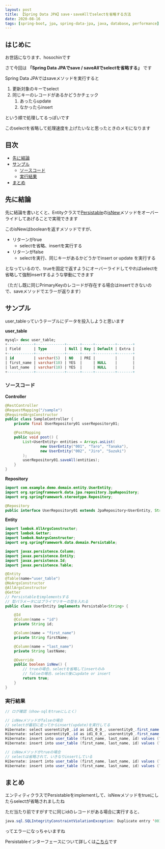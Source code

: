 ```yaml
---
layout: post
title: 【Spring Data JPA】save・saveAllでselectを省略する方法
date: 2020-08-16
tags: [spring-boot, jpa, spring-data-jpa, java, database, performance]
---
```


## はじめに

お世話になります、hosochinです

さて今回は
**「Spring Data JPAでsave / saveAllでselectを省略する」**
です

Spring Data JPAではsaveメソッドを実行すると

1. 更新対象のキーでselect
2. 同じキーのレコードがあるかどうかチェック
   1. あったらupdate
   2. なかったらinsert

という順で処理してるっぽいです

このselectを省略して処理速度を上げたいなと思ったときのメモになります

## 目次

- [先に結論](#先に結論)
- [サンプル](#サンプル)
  - [ソースコード](#ソースコード)
  - [実行結果](#実行結果)
- [まとめ](#まとめ)

## 先に結論

先に結論を書いとくと、Entityクラスで[Persistable<ID>](https://spring.pleiades.io/spring-data/commons/docs/current/api/org/springframework/data/domain/Persistable.html)の[isNew](https://spring.pleiades.io/spring-data/commons/docs/current/api/org/springframework/data/domain/Persistable.html#isNew--)メソッドをオーバーライドしてあげることで実現できます

このisNewはbooleanを返すメソッドですが、

- リターンがtrue
  - selectを省略、insertを実行する
- リターンがfalse
  - selectを実行、同じキーがあるかどうかでinsert or update を実行する

となっているので、trueを固定で返すようにオーバーライドしてやればselectを省略して強制insertするような挙動にできます

（ただし既に同じPrimaryKeyのレコードが存在する場合はinsertできないので、saveメソッドでエラーが返ります）

## サンプル

user_tableっていうテーブルにデータを投入しようと思います

**user_table**

```sql
mysql> desc user_table;
+------------+-------------+------+-----+---------+-------+
| Field      | Type        | Null | Key | Default | Extra |
+------------+-------------+------+-----+---------+-------+
| id         | varchar(5)  | NO   | PRI |         |       |
| first_name | varchar(10) | YES  |     | NULL    |       |
| last_name  | varchar(10) | YES  |     | NULL    |       |
+------------+-------------+------+-----+---------+-------+
```

### ソースコード

**Controller**

```java
@RestController
@RequestMapping("/sample")
@RequiredArgsConstructor
public class SampleController {
    private final UserRepository01 userRepository01;

    @PostMapping
    public void post() {
        List<UserEntity> entities = Arrays.asList(
                new UserEntity("001", "Taro", "Tanaka"),
                new UserEntity("002", "Jiro", "Suzuki")
        );
        userRepository01.saveAll(entities);
    }
}
```

**Repository**

```java
import com.example.demo.domain.entity.UserEntity;
import org.springframework.data.jpa.repository.JpaRepository;
import org.springframework.stereotype.Repository;

@Repository
public interface UserRepository01 extends JpaRepository<UserEntity, String> {}
```

**Entity**

```java
import lombok.AllArgsConstructor;
import lombok.Getter;
import lombok.NoArgsConstructor;
import org.springframework.data.domain.Persistable;

import javax.persistence.Column;
import javax.persistence.Entity;
import javax.persistence.Id;
import javax.persistence.Table;

@Entity
@Table(name="user_table")
@NoArgsConstructor
@AllArgsConstructor
@Getter
// Persistableをimplementsする
// 型パラメータにはプライマリキーの型を入れる
public class UserEntity implements Persistable<String> {

    @Id
    @Column(name = "id")
    private String id;

    @Column(name = "first_name")
    private String firstName;

    @Column(name = "last_name")
    private String lastName;

    @Override
    public boolean isNew() {
        // trueの場合、selectを省略してinsertのみ
        // falseの場合、select後にupdate or insert
        return true;
    }
}
```

### 実行結果

```java
// ログ確認（show-sqlをtrueにしとく）

// isNewメソッドがfalseの場合
// selectが最初に走ってからinsert(update)を実行してる
Hibernate: select userentity0_.id as id1_0_0_, userentity0_.first_name as first_na2_0_0_, userentity0_.last_name as last_nam3_0_0_ from user_table userentity0_ where userentity0_.id=?
Hibernate: select userentity0_.id as id1_0_0_, userentity0_.first_name as first_na2_0_0_, userentity0_.last_name as last_nam3_0_0_ from user_table userentity0_ where userentity0_.id=?
Hibernate: insert into user_table (first_name, last_name, id) values (?, ?, ?)
Hibernate: insert into user_table (first_name, last_name, id) values (?, ?, ?)

// isNewメソッドがtrueの場合
// selectは省略されて、いきなりinsertしている
Hibernate: insert into user_table (first_name, last_name, id) values (?, ?, ?)
Hibernate: insert into user_table (first_name, last_name, id) values (?, ?, ?)
```

## まとめ

エンティティクラスでPersistableをimplementして、isNewメソッドをtrueにしたらselectが省略されましたね

ただ当たり前ですがすでに同じidのレコードがある場合に実行すると、

```java
java.sql.SQLIntegrityConstraintViolationException: Duplicate entry '001' for key 'PRIMARY'
```

ってエラーになっちゃいますね

Persistableインターフェースについて詳しくは[こちら](https://spring.pleiades.io/spring-data/data-commons/docs/current/api/?org/springframework/data/domain/Persistable.html)です